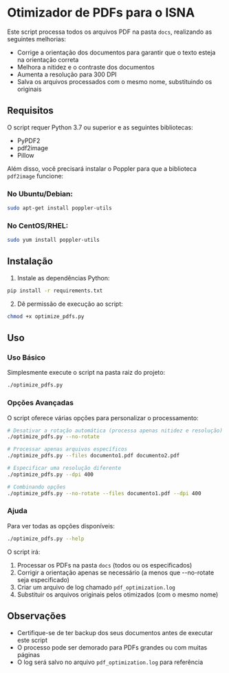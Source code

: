 # Otimizador de PDFs para o ISNA

Este script processa todos os arquivos PDF na pasta `docs`, realizando as seguintes melhorias:
- Corrige a orientação dos documentos para garantir que o texto esteja na orientação correta
- Melhora a nitidez e o contraste dos documentos
- Aumenta a resolução para 300 DPI
- Salva os arquivos processados com o mesmo nome, substituindo os originais

## Requisitos

O script requer Python 3.7 ou superior e as seguintes bibliotecas:
- PyPDF2
- pdf2image
- Pillow

Além disso, você precisará instalar o Poppler para que a biblioteca `pdf2image` funcione:

### No Ubuntu/Debian:
```bash
sudo apt-get install poppler-utils
```

### No CentOS/RHEL:
```bash
sudo yum install poppler-utils
```

## Instalação

1. Instale as dependências Python:
```bash
pip install -r requirements.txt
```

2. Dê permissão de execução ao script:
```bash
chmod +x optimize_pdfs.py
```

## Uso

### Uso Básico

Simplesmente execute o script na pasta raiz do projeto:
```bash
./optimize_pdfs.py
```

### Opções Avançadas

O script oferece várias opções para personalizar o processamento:

```bash
# Desativar a rotação automática (processa apenas nitidez e resolução)
./optimize_pdfs.py --no-rotate

# Processar apenas arquivos específicos
./optimize_pdfs.py --files documento1.pdf documento2.pdf

# Especificar uma resolução diferente
./optimize_pdfs.py --dpi 400

# Combinando opções
./optimize_pdfs.py --no-rotate --files documento1.pdf --dpi 400
```

### Ajuda

Para ver todas as opções disponíveis:
```bash
./optimize_pdfs.py --help
```

O script irá:
1. Processar os PDFs na pasta `docs` (todos ou os especificados)
2. Corrigir a orientação apenas se necessário (a menos que --no-rotate seja especificado)
3. Criar um arquivo de log chamado `pdf_optimization.log`
4. Substituir os arquivos originais pelos otimizados (com o mesmo nome)

## Observações

- Certifique-se de ter backup dos seus documentos antes de executar este script
- O processo pode ser demorado para PDFs grandes ou com muitas páginas
- O log será salvo no arquivo `pdf_optimization.log` para referência
